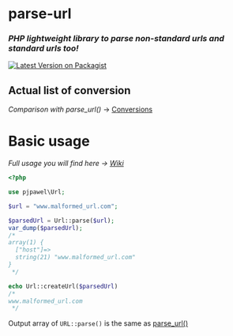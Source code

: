 # parse-url
### *PHP lightweight library to parse non-standard urls and standard urls too!*

[![Latest Version on Packagist](https://img.shields.io/packagist/v/pjpawel/parse-url.svg?style=flat-square)](https://packagist.org/packages/pjpawel/parse-url)
<!--[![Tests](https://github.com/pjpawel/parse-url)](https://github.com/pjpawel/parse-url)-->
<!--[![Total Downloads](https://img.shields.io/packagist/dt/spatie/url.svg?style=flat-square)](https://packagist.org/packages/spatie/url)-->

## Actual list of conversion
*Comparison with parse_url()* ->
[Conversions](../master/Conversions.md)

# Basic usage
*Full usage you will find here -> [Wiki](https://github.com/pjpawel/parse-url/wiki)*
```php
<?php

use pjpawel\Url;

$url = "www.malformed_url.com";

$parsedUrl = Url::parse($url);
var_dump($parsedUrl);
/*
array(1) {
  ["host"]=>
  string(21) "www.malformed_url.com"
}
 */

echo Url::createUrl($parsedUrl)
/*
www.malformed_url.com
 */
```
Output array of `URL::parse()` is the same as [parse_url()](https://www.php.net/manual/en/function.parse-url.php)

